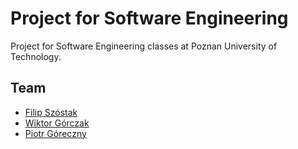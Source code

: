 # Project for Software Engineering

Project for Software Engineering classes at Poznan University of Technology.

## Team
- [Filip Szóstak](https://github.com/Cheriit)
- [Wiktor Górczak](https://github.com/wiktorgorczak)
- [Piotr Góreczny](https://github.com/ajana4096)